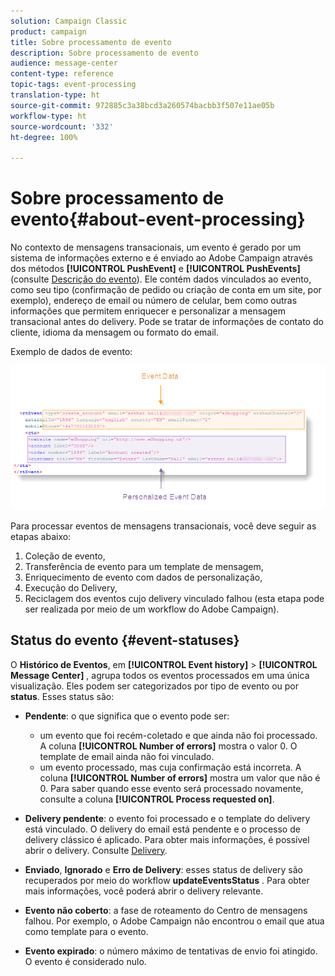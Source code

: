 ```yaml
---
solution: Campaign Classic
product: campaign
title: Sobre processamento de evento
description: Sobre processamento de evento
audience: message-center
content-type: reference
topic-tags: event-processing
translation-type: ht
source-git-commit: 972885c3a38bcd3a260574bacbb3f507e11ae05b
workflow-type: ht
source-wordcount: '332'
ht-degree: 100%

---
```



# Sobre processamento de evento{#about-event-processing}

No contexto de mensagens transacionais, um evento é gerado por um sistema de informações externo e é enviado ao Adobe Campaign através dos métodos **[!UICONTROL PushEvent]** e **[!UICONTROL PushEvents]** (consulte [Descrição do evento](../../message-center/using/event-description.md)). Ele contém dados vinculados ao evento, como seu tipo (confirmação de pedido ou criação de conta em um site, por exemplo), endereço de email ou número de celular, bem como outras informações que permitem enriquecer e personalizar a mensagem transacional antes do delivery. Pode se tratar de informações de contato do cliente, idioma da mensagem ou formato do email.

Exemplo de dados de evento:

![](assets/messagecenter_events_request_001.png)

Para processar eventos de mensagens transacionais, você deve seguir as etapas abaixo:

1. Coleção de evento,
1. Transferência de evento para um template de mensagem,
1. Enriquecimento de evento com dados de personalização,
1. Execução do Delivery,
1. Reciclagem dos eventos cujo delivery vinculado falhou (esta etapa pode ser realizada por meio de um workflow do Adobe Campaign).

## Status do evento {#event-statuses}

O **Histórico de Eventos**, em **[!UICONTROL Event history]** > **[!UICONTROL Message Center]** , agrupa todos os eventos processados em uma única visualização. Eles podem ser categorizados por tipo de evento ou por **status**. Esses status são:

* **Pendente**: o que significa que o evento pode ser:

   * um evento que foi recém-coletado e que ainda não foi processado. A coluna **[!UICONTROL Number of errors]** mostra o valor 0. O template de email ainda não foi vinculado.
   * um evento processado, mas cuja confirmação está incorreta. A coluna **[!UICONTROL Number of errors]** mostra um valor que não é 0. Para saber quando esse evento será processado novamente, consulte a coluna **[!UICONTROL Process requested on]**.

* **Delivery pendente**: o evento foi processado e o template do delivery está vinculado. O delivery do email está pendente e o processo de delivery clássico é aplicado. Para obter mais informações, é possível abrir o delivery. Consulte [Delivery](../../delivery/using/about-message-tracking.md).
* **Enviado**, **Ignorado** e **Erro de Delivery**: esses status de delivery são recuperados por meio do workflow **updateEventsStatus** . Para obter mais informações, você poderá abrir o delivery relevante.
* **Evento não coberto**: a fase de roteamento do Centro de mensagens falhou. Por exemplo, o Adobe Campaign não encontrou o email que atua como template para o evento.
* **Evento expirado**: o número máximo de tentativas de envio foi atingido. O evento é considerado nulo.
